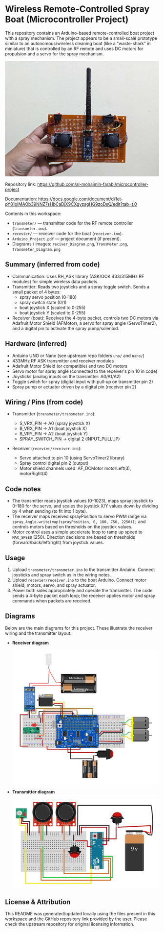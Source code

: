 # Wireless Remote-Controlled Spray Boat (Microcontroller Project)

This repository contains an Arduino-based remote-controlled boat project with a spray mechanism. The project appears to be a small-scale prototype similar to an autonomous/wireless cleaning boat (like a "waste-shark" in miniature) that is controlled by an RF remote and uses DC motors for propulsion and a servo for the spray mechanism.

![Transmitter Photo](./TransMeter.png)

Repository link: https://github.com/al-mohaimin-farabi/microcontroller-project

Documentation: https://docs.google.com/document/d/1et-pY81oIMAOb39NNZ7sHbCaDjX9CXgyzsgHG9zoDsQ/edit?tab=t.0

Contents in this workspace:

- `transmeter/` — transmitter code for the RF remote controller (`transmeter.ino`).
- `recevier/` — receiver code for the boat (`receiver.ino`).
- `Arduino_Project.pdf` — project document (if present).
- Diagrams / images: `reciver_Diagram.png`, `TransMeter.png`, `Transmeter_Diagram.png`

## Summary (inferred from code)

- Communication: Uses RH_ASK library (ASK/OOK 433/315MHz RF modules) for simple wireless data packets.
- Transmitter: Reads two joysticks and a spray toggle switch. Sends a small packet of 4 bytes:
  - spray servo position (0-180)
  - spray switch state (0/1)
  - boat joystick X (scaled to 0-255)
  - boat joystick Y (scaled to 0-255)
- Receiver (boat): Receives the 4-byte packet, controls two DC motors via Adafruit Motor Shield (AFMotor), a servo for spray angle (ServoTimer2), and a digital pin to activate the spray pump/solenoid.

## Hardware (inferred)

- Arduino UNO or Nano (see upstream repo folders `uno/` and `nano/`)
- 433MHz RF ASK transmitter and receiver modules
- Adafruit Motor Shield (or compatible) and two DC motors
- Servo motor for spray angle (connected to the receiver's pin 10 in code)
- Joysticks (analog inputs on the transmitter: A0/A1/A2)
- Toggle switch for spray (digital input with pull-up on transmitter pin 2)
- Spray pump or actuator driven by a digital pin (receiver pin 2)

## Wiring / Pins (from code)

- Transmitter (`transmeter/transmeter.ino`):

  - S_VRX_PIN -> A0 (spray joystick X)
  - B_VRX_PIN -> A1 (boat joystick X)
  - B_VRY_PIN -> A2 (boat joystick Y)
  - SPRAY_SWITCH_PIN -> digital 2 (INPUT_PULLUP)

- Receiver (`recevier/receiver.ino`):
  - Servo attached to pin 10 (using ServoTimer2 library)
  - Spray control digital pin 2 (output)
  - Motor shield channels used: AF_DCMotor motorLeft(3), motorRight(4)

## Code notes

- The transmitter reads joystick values (0–1023), maps spray joystick to 0–180 for the servo, and scales the joystick X/Y values down by dividing by 4 when sending (to fit into 1 byte).
- The receiver maps received sprayPosition to servo PWM range via `spray_Angle.write(map(sprayPosition, 0, 180, 750, 2250));` and controls motors based on thresholds on the joystick values.
- Motor control uses a simple accelerate loop to ramp up speed to `MAX_SPEED` (250). Direction decisions are based on thresholds (forward/back/left/right) from joystick values.

## Usage

1. Upload `transmeter/transmeter.ino` to the transmitter Arduino. Connect joysticks and spray switch as in the wiring notes.
2. Upload `recevier/receiver.ino` to the boat Arduino. Connect motor shield, motors, servo, and spray actuator.
3. Power both sides appropriately and operate the transmitter. The code sends a 4-byte packet each loop; the receiver applies motor and spray commands when packets are received.

## Diagrams

Below are the main diagrams for this project. These illustrate the receiver wiring and the transmitter layout.

- **Receiver diagram**

  ![Receiver Diagram](./reciver_Diagram.png)

- **Transmitter diagram**

  ![Transmitter Diagram](./Transmeter_Diagram.png)

## License & Attribution

This README was generated/updated locally using the files present in this workspace and the GitHub repository link provided by the user. Please check the upstream repository for original licensing information.

